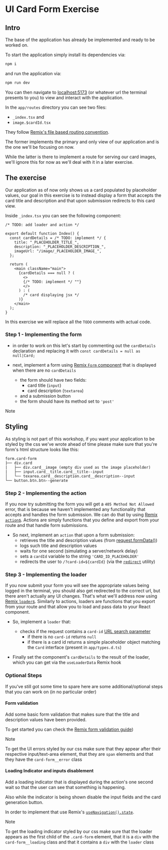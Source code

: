 # UI Card Form Exercise

## Intro

The base of the application has already be implemented and ready to be worked on.

To start the application simply install its dependencies via:

```sh
npm i
```

and run the application via:

```sh
npm run dev
```

You can then navigate to [localhost:5173](http://localhost:5173) (or whatever url the terminal presents to you) to view and interact with the application.

In the `app/routes` directory you can see two files:

- `_index.tsx` and
- `image.$cardId.tsx`

They follow [Remix's file based routing convention](https://remix.run/docs/en/main/file-conventions/routes).

The former implements the primary and only view of our application and is the one we'll be focusing on now.

While the latter is there to implement a route for serving our card images, we'll ignore this for now as we'll deal with it in a later exercise.

## The exercise

Our application as of now only shows us a card populated by placeholder values, our goal in this exercise is to instead display a form that accepts the
card title and description and that upon submission redirects to this card view.

Inside `_index.tsx` you can see the following component:

```tsx
/* TODO: add loader and action */

export default function Index() {
  const cardDetails = /* TODO: implement */ {
    title: "_PLACEHOLDER_TITLE_",
    description: "_PLACEHOLDER_DESCRIPTION_",
    imageUrl: "/image/_PLACEHOLDER_IMAGE_",
  };

  return (
    <main className="main">
      {cardDetails === null ? (
        <>
        {/* TODO: implement */ ""}
        </>
      ) : (
        /* card displaying jsx */
      )}
    </main>
  );
}
```

In this exercise we will replace all the `TODO` comments with actual code.

### Step 1 - Implementing the form

- in order to work on this let's start by commenting out the `cardDetails` declaration and replacing it with `const cardDetails = null as null|Card;`

- next, implement a form using [Remix `Form` component](https://remix.run/docs/en/main/components/form) that is displayed when there are no `cardDetails`
  - the form should have two fields:
    - card title (`input`)
    - card description (`textarea`)
  - and a submission button
  - the form should have its method set to `'post'`

> [!NOTE]
>
> ## Styling
>
> As styling is not part of this workshop, if you want your application to be styled by the css we've wrote ahead of time please make sure that you're form's html structure looks like this:
>
> ```
> form.card-form
> ├── div.card
> |   ├── div.card__image (empty div used as the image placeholder)
> |   ├── input.card__title.card__title--input
> │   └── texarea.card__description.card__description--input
> └── button.btn.btn--generate
> ```

### Step 2 - Implementing the action

If you now try submitting the form you will get a `405 Method Not Allowed` error, that is because we haven't implemented any functionality that accepts and handles
the form submission. We can do that by using [Remix `action`s](https://remix.run/docs/en/main/discussion/data-flow#route-action). Actions are simply functions that you define and export from your route and that handle form submissions.

- So next, implement an `action` that upon a form submission:
  - retrieves the title and description values (from [request.formData()](https://developer.mozilla.org/en-US/docs/Web/API/Request/formData))
  - logs such title and description values
  - waits for one second (simulating a server/network delay)
  - sets a `cardId` variable to the string `'CARD_ID_PLACEHOLDER'`
  - redirects the user to `/?card-id=${cardId}` (via the [`redirect`](https://remix.run/docs/en/main/utils/redirect) utility)

### Step 3 - Implementing the loader

If you now submit your form you will see the appropriate values being logged in the terminal, you should also get redirected to the correct url, but there aren't actually any UI changes. That's what we'll address now using [Remix `loader`s](https://remix.run/docs/en/main/discussion/data-flow#route-loader). Similarly to actions, loaders are functions that you export from your route and that allow you to load and pass data to your React component.

- So, implement a `loader` that:

  - checks if the request contains a `card-id` [URL search parameter](https://remix.run/docs/en/main/guides/data-loading#url-search-params)
    - if there is no `card-id` returns `null`
    - if there is a card id returns a simple placeholder object matching the
      `Card` interface (present in `app/types.d.ts`)

- Finally set the component's `cardDetails` to the result of the loader, which you can get via the `useLoaderData` Remix hook

### Optional Steps

If you've still got some time to spare here are some additional/optional steps that you can work on (in no particular order)

#### Form validation

Add some basic form validation that makes sure that the title and description values have been provided.

To get started you can check the [Remix form validation guide](https://remix.run/docs/en/main/guides/form-validation))

> [!NOTE]
> To get the UI errors styled by our css make sure that they appear after their respective input/text-area element,
> that they are `span` elements and that they have the `card-form__error` class

#### Loading Indicator and inputs disablement

Add a loading indicator that is displayed during the action's one second wait so that the user can see that something is happening.

Also while the indicator is being shown disable the input fields and the card generation button.

In order to implement that use Remix's [`useNavigation().state`](https://remix.run/docs/en/main/hooks/use-navigation#navigationstate).

> [!NOTE]
> To get the loading indicator styled by our css make sure that the loader appears as the first child of the `.card-form` element, that it
> is a `div` with the `card-form__loading` class and that it contains a `div` with the `loader` class

